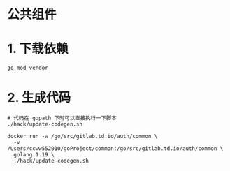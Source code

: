 公共组件
==
# 1. 下载依赖
```shell
go mod vendor
```
# 2. 生成代码
```shell
# 代码在 gopath 下时可以直接执行一下脚本
./hack/update-codegen.sh
```
```shell
docker run -w /go/src/gitlab.td.io/auth/common \
  -v /Users/ccww552010/goProject/common:/go/src/gitlab.td.io/auth/common \
  golang:1.19 \
  ./hack/update-codegen.sh
```